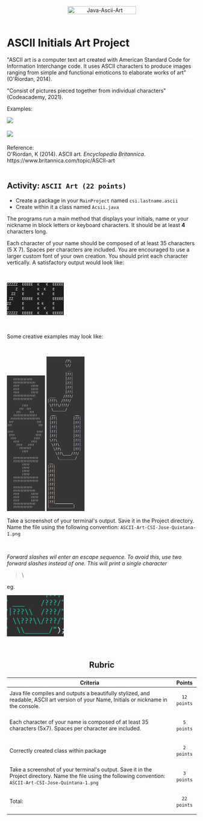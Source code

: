 <div style="text-align:center">
        <img    src="https://upload.wikimedia.org/wikipedia/commons/2/24/Le%C3%B3n_ASCII.JPG"
                title="Java-Ascii-Art" 
                width="60%" 
                height="40%" />
</div>
<br>

# ASCII Initials Art Project
"ASCII art is a computer text art created with American Standard Code for Information Interchange code.  It uses ASCII characters to produce images ranging from simple and functional emoticons to elaborate works of art" (O'Riordan, 2014).

"Consist of pictures pieced together from individual characters" (Codeacademy, 2021).

Examples:
<div style="tex-align:center; background-color: white">
<img src="https://static.wixstatic.com/media/7801c0_23c50e60eb6a4580b1b09140a95768c4~mv2.png/v1/fit/w_884%2Ch_226%2Cal_c/file.png"/>
</div>
<br>
<div style="tex-align:center; background-color: white">
<img src="https://churchm.ag/wp-content/uploads/2011/03/Screen-shot-2011-03-01-at-4.24.11-PM.png"/>
</div>

<br>
Reference: 
<br>
O'Riordan, K (2014). ASCII art. <em>Encyclopedia Britannica</em>. https://www.britannica.com/topic/ASCII-art
<br>
<br>

## Activity: `ASCII Art (22 points)`
* Create a package in your `MainProject` named `csi.lastname.ascii`
* Create within it a class named `Acsii.java`

The programs run a main method that displays your initials, name or your nickname in block letters or keyboard characters. It should be at least **4** characters long. 

Each character of your name should be composed of at least 35 characters (5 X 7). Spaces per characters are included. You are encouraged to use a larger custom font of your own creation. You should print each character vertically. A satisfactory output would look like:

<br>

<img    src="CSI-Ezequiel-Ramirez-ASCII-1.png"
        title="CSI-Ezequiel-Ramirez" 
        width="30%" 
        height="30%" />

<br>

Some creative examples may look like:

<br>

<img    src="David-Sample.png"
        title="CSI-David-Quiros" 
        width="20%" 
        height="20%" />
<img    src="Julio-Sample.png"
        title="CSI-Julio-Borges" 
        width="20%" 
        height="20%" />



Take a screenshot of your terminal's output. Save it in the Project directory. Name the file using the following convention: `ASCII-Art-CSI-Jose-Quintana-1.png`

<br>

*Forward slashes wil enter an escape sequence. To avoid this, use two forward slashes instead of one. This will print a single character*
> \
 
eg.<br>

<img    src="Escape-Sequence.png"
        title="CSI-Julio-Borges" 
        width="30%" 
        height="30%" />

<br>

## <p style="text-align: center" >Rubric</p>


| Criteria | Points | 
|-----------|--------|
| Java file compiles and outputs a beautifully stylized, and readable, ASCII art version of your Name, Initials or nickname in the console. | <p style="text-align: center" >`12 points`</p> |
| Each character of your name is composed of at least 35 characters (5x7). Spaces per character are included.| <p style="text-align: center" >`5 points`</p> |
| Correctly created class within package | <p style="text-align: center" >`2 points`</p> |
| Take a screenshot of your terminal's output. Save it in the Project directory. Name the file using the following convention: `ASCII-Art-CSI-Jose-Quintana-1.png` | <p style="text-align: center" >`3 points`</p> |
|Total:|<p style="text-align: center" >`22 points`</p> |

